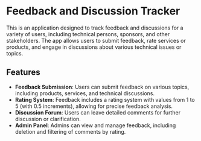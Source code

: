 # Feedback and Discussion Tracker

This is an application designed to track feedback and discussions for a variety of users, including technical persons, sponsors, and other stakeholders. The app allows users to submit feedback, rate services or products, and engage in discussions about various technical issues or topics.

## Features

- **Feedback Submission**: Users can submit feedback on various topics, including products, services, and technical discussions.
- **Rating System**: Feedback includes a rating system with values from 1 to 5 (with 0.5 increments), allowing for precise feedback analysis.
- **Discussion Forum**: Users can leave detailed comments for further discussion or clarification.
- **Admin Panel**: Admins can view and manage feedback, including deletion and filtering of comments by rating.
